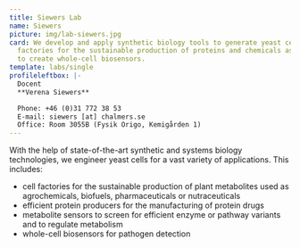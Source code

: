 ```yaml
---
title: Siewers Lab
name: Siewers
picture: img/lab-siewers.jpg
card: We develop and apply synthetic biology tools to generate yeast cell
  factories for the sustainable production of proteins and chemicals as well as
  to create whole-cell biosensors.
template: labs/single
profileleftbox: |-
  Docent  
  **Verena Siewers**

  Phone: +46 (0)31 772 38 53    
  E-mail: siewers [at] chalmers.se  
  Office: Room 3055B (Fysik Origo, Kemigården 1)
---
```

With the help of state-of-the-art synthetic and systems biology technologies, we engineer yeast cells for a vast variety of applications. This includes:

* cell factories for the sustainable production of plant metabolites used as agrochemicals, biofuels, pharmaceuticals or nutraceuticals
* efficient protein producers for the manufacturing of protein drugs
* metabolite sensors to screen for efficient enzyme or pathway variants and to regulate metabolism
* whole-cell biosensors for pathogen detection